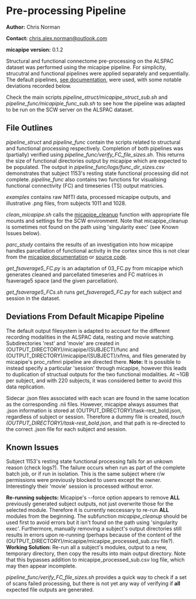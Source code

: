# Pre-processing Pipeline 

**Author:** Chris Norman

**Contact:** chris.alex.norman@outlook.com

**micapipe version:** 0.1.2

Structural and functional connectome pre-processing on the ALSPAC dataset was performed using the micapipe pipeline. For simplicity, strucutral and functional pipelines were applied separately and sequentially. The default pipelines, [see documentation](https://micapipe.readthedocs.io/en/latest/pages/01.whatyouneed/index.html), were used, with some notable deviations recorded below.

Check the main scripts *pipeline_struct/micapipe_struct_sub.sh* and *pipeline_func/micapipie_func_sub.sh* to see how the pipeline was adapted to be run on the SCW server on the ALSPAC dataset.

## File Outlines

*pipeline_struct* and *pipeline_func* contain the scripts related to structural and functional processing respectively. Completion of both pipelines was (partially) verified using *pipeline_func/verify_FC_file_sizes.sh*. This returns the size of functional directories output by micapipe which are expected to be populated. The output in *pipeline_func/logs/func_dir_sizes.csv* demonstrates that subject 1153's resting state functional processing did not complete. *pipeline_func* also contains two functions for visualising functional connectivity (FC) and timeseries (TS) output matricies.

*examples* contains raw NIfTI data, processed micapipe outputs, and illustrative .png files, from subjects 1011 and 1028.

*clean_micapipe.sh* calls the [micapipe_cleanup](https://micapipe.readthedocs.io/en/latest/pages/05.micapipe_cleanup/index.html?highlight=micapipe_cleanup#micapipe-cleanup) function with appropriate file mounts and settings for the SCW environment. Note that micapipe_cleanup is sometimes not found on the path using 'singularity exec' (see Known Issues below).

*parc_study* contains the results of an investigation into how micapipe handles parcellation of functional activity in the cortex since this is not clear from the [micapipe documentation](https://micapipe.readthedocs.io/en/latest/pages/01.whatyouneed/index.html) or [source code](https://github.com/MICA-MNI/micapipe).

*get_fsaverage5_FC.py* is an adaptation of 03_FC.py from micapipe which generates cleaned and parcellated timeseries and FC matrices in fsaverage5 space (and the given parcellation).

*get_fsaverage5_FCs.sh* runs *get_fsaverage5_FC.py* for each subject and session in the dataset.

## Deviations From Default Micapipe Pipeline

The default output filesystem is adapted to account for the different recording modalities in the ALSPAC data, resting and movie watching. Subdirectories 'rest' and 'movie' are created in (OUTPUT_DIRECTORY)/micapipe/(SUBJECT)/func and (OUTPUT_DIRECTORY)/micapipe/(SUBJECT)/xfms, and files generated by micapipe's proc_rsfmri pipeline are directed there. **Note:** It is possible to instead specify a particular 'session' through micapipe, however this leads to duplication of structual outputs for the two functional modalities. At ~1GB per subject, and with 220 subjects, it was considered better to avoid this data replication.

Sidecar .json files associated with each scan are found in the same location as the corresponding .nii files. However, micapipe always assumes that .json information is stored at (OUTPUT_DIRECTORY)/task-rest_bold.json, regardless of subject or session. Therefore a dummy file is created, *touch (OUTPUT_DIRECTORY)/task-rest_bold.json*, and that path is re-directed to the correct .json file for each subject and session.

## Known Issues

Subject 1153's resting state functional processing fails for an unkown reason (check logs?). The failure occurs when run as part of the complete batch job, or if run in isolation. This is the same subject where r/w permissions were previously blocked to users except the owner. Interestingly their 'movie' session is processed without error.

**Re-running subjects:** Micapipe's --force option appears to remove **ALL** previously generated subject outputs, not just overwrite those for the selected module. Therefore it is currently neccessary to re-run **ALL** modules from the beginning. The subfunction *micapipe_cleanup* should be used first to avoid errors but it isn't found on the path using 'singularity exec'. Furthermore, manually removing a subject's output directories still results in errors upon re-running (perhaps because of the content of the (OUTPUT_DIRECTORY)/micapipe/micapipe_processed_sub.csv file?). **Working Solution:** Re-run all a subject's modules, output to a new, temporary directory, then copy the results into main output directory. Note that this bypasses addition to micapipe_processed_sub.csv log file, which may then appear incomplete.

*pipeline_func/verify_FC_file_sizes.sh* provides a quick way to check if a set of scans failed processing, but there is not yet any way of verifying if **all** expected file outputs are generated.
